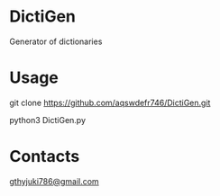 # DictiGen
Generator of dictionaries

# Usage
git clone https://github.com/aqswdefr746/DictiGen.git

python3 DictiGen.py

# Contacts
gthyjuki786@gmail.com
